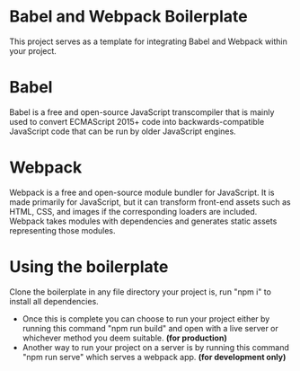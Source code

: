 <h1>Babel and Webpack Boilerplate</h1>
This project serves as a template for integrating Babel and Webpack within your project.
<h1>Babel</h1>
Babel is a free and open-source JavaScript transcompiler that is mainly used to convert ECMAScript 2015+ code into backwards-compatible JavaScript code that can be run by older JavaScript engines.
<h1>Webpack</h1>
Webpack is a free and open-source module bundler for JavaScript. It is made primarily for JavaScript, but it can transform front-end assets such as HTML, CSS, and images if the corresponding loaders are included. Webpack takes modules with dependencies and generates static assets representing those modules.

<h1>Using the boilerplate</h1>
Clone the boilerplate in any file directory your project is, run "npm i" to install all dependencies.
<ul>
  <li>
    Once this is complete you can choose to run your project either by running this command "npm run build" and open with a live server or whichever method you deem suitable.  
    <b>(for production)</b>  
  </li>
  <li>
    Another way to run your project on a server is by running this command "npm run serve" which serves a webpack app. <b>(for development only)</b>
  </li>
</ul>




















